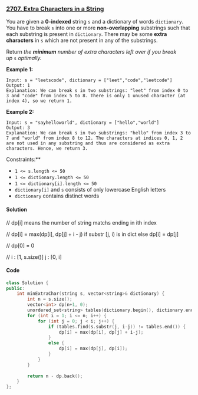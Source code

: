 ### [2707. Extra Characters in a String](https://leetcode.com/problems/extra-characters-in-a-string/)

You are given a **0-indexed** string `s` and a dictionary of words `dictionary`. You have to break `s` into one or more **non-overlapping** substrings such that each substring is present in `dictionary`. There may be some **extra characters** in `s` which are not present in any of the substrings.

Return *the **minimum** number of extra characters left over if you break up* `s` *optimally.*

**Example 1:**

```
Input: s = "leetscode", dictionary = ["leet","code","leetcode"]
Output: 1
Explanation: We can break s in two substrings: "leet" from index 0 to 3 and "code" from index 5 to 8. There is only 1 unused character (at index 4), so we return 1.
```

**Example 2:**

```
Input: s = "sayhelloworld", dictionary = ["hello","world"]
Output: 3
Explanation: We can break s in two substrings: "hello" from index 3 to 7 and "world" from index 8 to 12. The characters at indices 0, 1, 2 are not used in any substring and thus are considered as extra characters. Hence, we return 3.
```

Constraints:**

- `1 <= s.length <= 50`
- `1 <= dictionary.length <= 50`
- `1 <= dictionary[i].length <= 50`
- `dictionary[i]` and `s` consists of only lowercase English letters
- `dictionary` contains distinct words

#### Solution

// dp[i] means the number of string matchs ending in ith index

// dp[i] = max(dp[i], dp[j] + i - j) if substr [j, i) is in dict else dp[i] = dp[j]

// dp[0] = 0

// i : [1, s.size()] j : [0, i]

#### Code

```cpp
class Solution {
public:
    int minExtraChar(string s, vector<string>& dictionary) {
        int n = s.size();
        vector<int> dp(n+1, 0);
        unordered_set<string> tables(dictionary.begin(), dictionary.end());
        for (int i = 1; i <= n; i++) {
            for (int j = 0; j < i; j++) {
                if (tables.find(s.substr(j, i-j)) != tables.end()) {
                    dp[i] = max(dp[i], dp[j] + i-j);
                }
                else {
                    dp[i] = max(dp[j], dp[i]);
                }
            }
        }
        
        return n - dp.back();
    }
};
```
